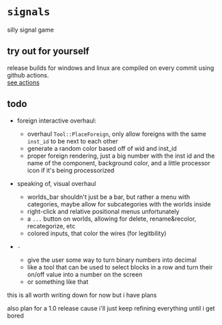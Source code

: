 # `signals`

silly signal game

## try out for yourself

release builds for windows and linux are compiled on every commit using github actions. \
[see actions](https://github.com/manen/signals/actions/)

## todo

- foreign interactive overhaul:
  - overhaul `Tool::PlaceForeign`, only allow foreigns with the same `inst_id` to be next to each other
  - generate a random color based off of wid and inst_id
  - proper foreign rendering, just a big number with the inst id and the name of the component, background color, and a little processor icon if it's being processorized
- speaking of, visual overhaul
  - worlds_bar shouldn't just be a bar, but rather a menu with categories, maybe allow for subcategories with the worlds inside
  - right-click and relative positional menus unfortunately
  - a `...` button on worlds, allowing for delete, rename&recolor, recategorize, etc
  - colored inputs, that color the wires (for legitbility)

- `-`
  - give the user some way to turn binary numbers into decimal
  - like a tool that can be used to select blocks in a row and turn their on/off value into a number on the screen
  - or something like that

this is all worth writing down for now but i have plans

also plan for a 1.0 release cause i'll just keep refining everything until i get bored
